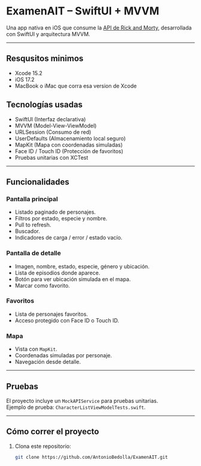 # ExamenAIT – SwiftUI + MVVM

Una app nativa en iOS que consume la [API de Rick and Morty](https://rickandmortyapi.com), desarrollada con SwiftUI y arquitectura MVVM.

---
## Resqusitos minimos

- Xcode 15.2
- iOS 17.2
- MacBook o iMac que corra esa version de Xcode

## Tecnologías usadas

- SwiftUI (Interfaz declarativa)
- MVVM (Model-View-ViewModel)
- URLSession (Consumo de red)
- UserDefaults (Almacenamiento local seguro)
- MapKit (Mapa con coordenadas simuladas)
- Face ID / Touch ID (Protección de favoritos)
- Pruebas unitarias con XCTest

---

## Funcionalidades

### Pantalla principal
- Listado paginado de personajes.
- Filtros por estado, especie y nombre.
- Pull to refresh.
- Buscador.
- Indicadores de carga / error / estado vacío.

### Pantalla de detalle
- Imagen, nombre, estado, especie, género y ubicación.
- Lista de episodios donde aparece.
- Botón para ver ubicación simulada en el mapa.
- Marcar como favorito.

### Favoritos
- Lista de personajes favoritos.
- Acceso protegido con Face ID o Touch ID.

### Mapa
- Vista con `MapKit`.
- Coordenadas simuladas por personaje.
- Navegación desde detalle.

---

## Pruebas

El proyecto incluye un `MockAPIService` para pruebas unitarias.  
Ejemplo de prueba: `CharacterListViewModelTests.swift`.

---

## Cómo correr el proyecto

1. Clona este repositorio:
   ```bash
   git clone https://github.com/AntonioBedolla/ExamenAIT.git
